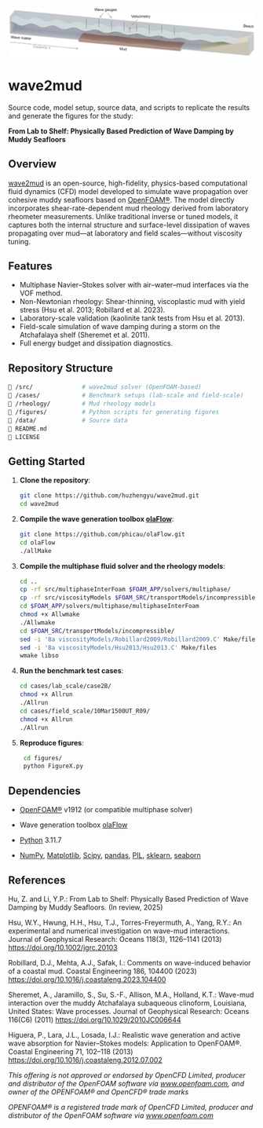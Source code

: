 <img src="docs/wave2mud.jpg" width="800">

# wave2mud
Source code, model setup, source data, and scripts to replicate the results and generate the figures for the study:

**From Lab to Shelf: Physically Based Prediction of Wave Damping by Muddy Seafloors**  

## Overview

[wave2mud] is an open-source, high-fidelity, physics-based computational fluid dynamics (CFD) model developed to simulate wave propagation over cohesive muddy seafloors based on [OpenFOAM®]. The model directly incorporates shear-rate-dependent mud rheology derived from laboratory rheometer measurements. Unlike traditional inverse or tuned models, it captures both the internal structure and surface-level dissipation of waves propagating over mud—at laboratory and field scales—without viscosity tuning.

## Features

- Multiphase Navier–Stokes solver with air–water–mud interfaces via the VOF method.
- Non-Newtonian rheology: Shear-thinning, viscoplastic mud with yield stress (Hsu et al. 2013; Robillard et al. 2023).
- Laboratory-scale validation (kaolinite tank tests from Hsu et al. 2013).
- Field-scale simulation of wave damping during a storm on the Atchafalaya shelf (Sheremet et al. 2011).
- Full energy budget and dissipation diagnostics.

## Repository Structure
```bash
📁 /src/              # wave2mud solver (OpenFOAM-based)
📁 /cases/            # Benchmark setups (lab-scale and field-scale)
📁 /rheology/         # Mud rheology models 
📁 /figures/          # Python scripts for generating figures
📁 /data/             # Source data
📄 README.md
📄 LICENSE
```

## Getting Started

1. **Clone the repository**:
   ```bash
   git clone https://github.com/huzhengyu/wave2mud.git
   cd wave2mud
   ```
2. **Compile the wave generation toolbox [olaFlow]**:
   ```bash
   git clone https://github.com/phicau/olaFlow.git
   cd olaFlow
   ./allMake
   ```
3. **Compile the multiphase fluid solver and the rheology models**:
   ```bash
   cd ..
   cp -rf src/multiphaseInterFoam $FOAM_APP/solvers/multiphase/
   cp -rf src/viscosityModels $FOAM_SRC/transportModels/incompressible/
   cd $FOAM_APP/solvers/multiphase/multiphaseInterFoam
   chmod +x Allwmake
   ./Allwmake
   cd $FOAM_SRC/transportModels/incompressible/
   sed -i '8a viscosityModels/Robillard2009/Robillard2009.C' Make/files
   sed -i '8a viscosityModels/Hsu2013/Hsu2013.C' Make/files
   wmake libso
   ```
4. **Run the benchmark test cases**:
   ```bash
   cd cases/lab_scale/case2B/
   chmod +x Allrun
   ./Allrun
   cd cases/field_scale/10Mar1500UT_R09/
   chmod +x Allrun
   ./Allrun
   ```
5. **Reproduce figures**:
   ```bash
    cd figures/
    python FigureX.py
   ```

## Dependencies
- [OpenFOAM®] v1912 (or compatible multiphase solver)

- Wave generation toolbox [olaFlow]

- [Python] 3.11.7

- [NumPy], [Matplotlib], [Scipy], [pandas], [PIL], [sklearn], [seaborn]

## References
Hu, Z. and Li, Y.P.: From Lab to Shelf: Physically Based Prediction of Wave Damping by Muddy Seafloors. (In review, 2025)

Hsu, W.Y., Hwung, H.H., Hsu, T.J., Torres-Freyermuth, A., Yang, R.Y.: An experimental and numerical investigation on wave-mud interactions. Journal of Geophysical Research: Oceans 118(3), 1126–1141 (2013) https://doi.org/10.1002/jgrc.20103

Robillard, D.J., Mehta, A.J., Safak, I.: Comments on wave-induced behavior of a coastal mud. Coastal Engineering 186, 104400 (2023) https://doi.org/10.1016/j.coastaleng.2023.104400

Sheremet, A., Jaramillo, S., Su, S.-F., Allison, M.A., Holland, K.T.: Wave-mud interaction over the muddy Atchafalaya subaqueous clinoform, Louisiana, United States: Wave processes. Journal of Geophysical Research: Oceans 116(C6) (2011) https://doi.org/10.1029/2010JC006644

Higuera, P., Lara, J.L., Losada, I.J.: Realistic wave generation and active wave absorption for Navier–Stokes models: Application to OpenFOAM®. Coastal Engineering 71, 102–118 (2013) https://doi.org/10.1016/j.coastaleng.2012.07.002



*This offering is not approved or endorsed by OpenCFD Limited, producer and distributor of the OpenFOAM software via www.openfoam.com, and owner of the OPENFOAM® and OpenCFD® trade marks*

*OPENFOAM® is a registered trade mark of OpenCFD Limited, producer and distributor of the OpenFOAM software via www.openfoam.com*




[wave2mud]: https://github.com/huzhengyu/wave2mud
[OpenFOAM®]: http://openfoam.com
[multiphaseInterFoam]: http://openfoam.com
[olaFlow]: https://olaflow.github.io
[Python]: https://www.python.org/
[NumPy]: https://numpy.org/
[Matplotlib]: https://matplotlib.org/
[Scipy]:https://scipy.org/
[pandas]: https://pandas.pydata.org/
[PIL]: https://pypi.org/project/pillow/
[sklearn]: https://scikit-learn.org/stable/
[seaborn]: https://seaborn.pydata.org/